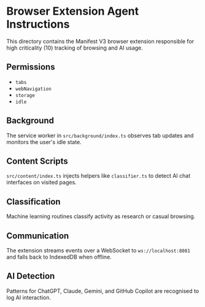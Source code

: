 # Browser Extension Agent Instructions

This directory contains the Manifest V3 browser extension responsible for high criticality (10) tracking of browsing and AI usage.

## Permissions
- `tabs`
- `webNavigation`
- `storage`
- `idle`

## Background
The service worker in `src/background/index.ts` observes tab updates and monitors the user's idle state.

## Content Scripts
`src/content/index.ts` injects helpers like `classifier.ts` to detect AI chat interfaces on visited pages.

## Classification
Machine learning routines classify activity as research or casual browsing.

## Communication
The extension streams events over a WebSocket to `ws://localhost:8081` and falls back to IndexedDB when offline.

## AI Detection
Patterns for ChatGPT, Claude, Gemini, and GitHub Copilot are recognised to log AI interaction.

